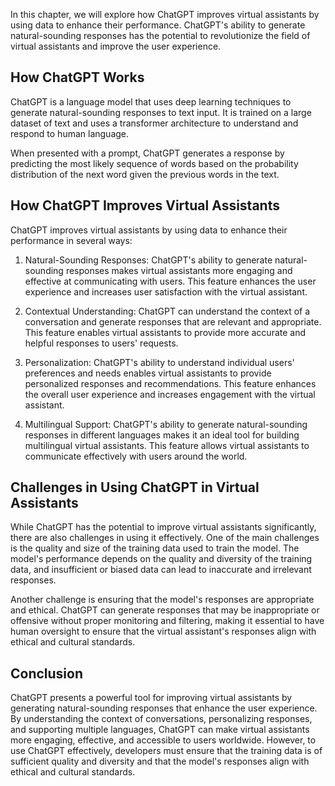 
In this chapter, we will explore how ChatGPT improves virtual assistants by using data to enhance their performance. ChatGPT's ability to generate natural-sounding responses has the potential to revolutionize the field of virtual assistants and improve the user experience.

How ChatGPT Works
-----------------

ChatGPT is a language model that uses deep learning techniques to generate natural-sounding responses to text input. It is trained on a large dataset of text and uses a transformer architecture to understand and respond to human language.

When presented with a prompt, ChatGPT generates a response by predicting the most likely sequence of words based on the probability distribution of the next word given the previous words in the text.

How ChatGPT Improves Virtual Assistants
---------------------------------------

ChatGPT improves virtual assistants by using data to enhance their performance in several ways:

1. Natural-Sounding Responses: ChatGPT's ability to generate natural-sounding responses makes virtual assistants more engaging and effective at communicating with users. This feature enhances the user experience and increases user satisfaction with the virtual assistant.

2. Contextual Understanding: ChatGPT can understand the context of a conversation and generate responses that are relevant and appropriate. This feature enables virtual assistants to provide more accurate and helpful responses to users' requests.

3. Personalization: ChatGPT's ability to understand individual users' preferences and needs enables virtual assistants to provide personalized responses and recommendations. This feature enhances the overall user experience and increases engagement with the virtual assistant.

4. Multilingual Support: ChatGPT's ability to generate natural-sounding responses in different languages makes it an ideal tool for building multilingual virtual assistants. This feature allows virtual assistants to communicate effectively with users around the world.

Challenges in Using ChatGPT in Virtual Assistants
-------------------------------------------------

While ChatGPT has the potential to improve virtual assistants significantly, there are also challenges in using it effectively. One of the main challenges is the quality and size of the training data used to train the model. The model's performance depends on the quality and diversity of the training data, and insufficient or biased data can lead to inaccurate and irrelevant responses.

Another challenge is ensuring that the model's responses are appropriate and ethical. ChatGPT can generate responses that may be inappropriate or offensive without proper monitoring and filtering, making it essential to have human oversight to ensure that the virtual assistant's responses align with ethical and cultural standards.

Conclusion
----------

ChatGPT presents a powerful tool for improving virtual assistants by generating natural-sounding responses that enhance the user experience. By understanding the context of conversations, personalizing responses, and supporting multiple languages, ChatGPT can make virtual assistants more engaging, effective, and accessible to users worldwide. However, to use ChatGPT effectively, developers must ensure that the training data is of sufficient quality and diversity and that the model's responses align with ethical and cultural standards.
